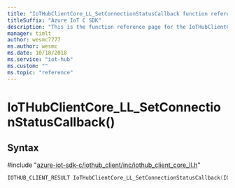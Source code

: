 ```yaml
---                             
title: "IoTHubClientCore_LL_SetConnectionStatusCallback function reference | Microsoft Docs" 
titleSuffix: "Azure IoT C SDK"            
description: "This is the function reference page for the IoTHubClientCore_LL_SetConnectionStatusCallback() function in the Azure IoT C SDK. This SDK is used with Azure IoT Hub and Azure IoT Hub Device Provisioning Service"            
manager: timlt                 
author: wesmc7777              
ms.author: wesmc               
ms.date: 10/18/2018                    
ms.service: "iot-hub"             
ms.custom: ""                
ms.topic: "reference"        
---                            
```


# IoTHubClientCore_LL_SetConnectionStatusCallback()

## Syntax

\#include "[azure-iot-sdk-c/iothub_client/inc/iothub_client_core_ll.h](../iothub-client-core-ll-h.md)"  
```C
IOTHUB_CLIENT_RESULT IoTHubClientCore_LL_SetConnectionStatusCallback(IOTHUB_CLIENT_CORE_LL_HANDLE  C2);
```

